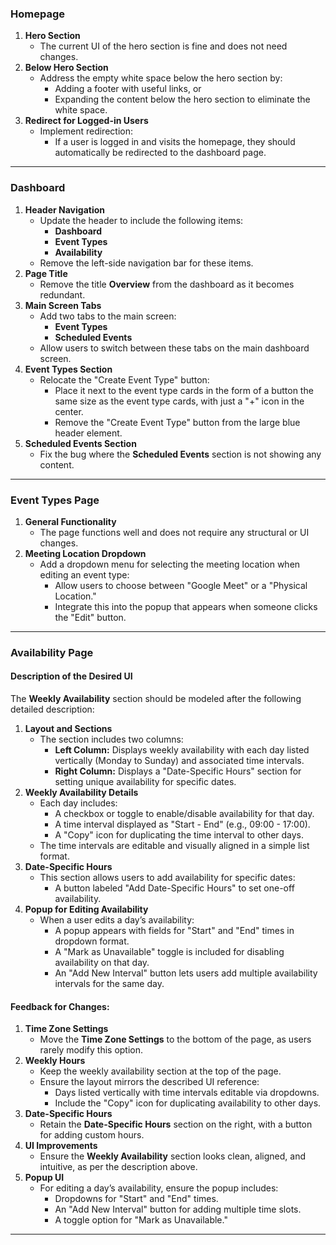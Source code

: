 
### **Homepage**
1. **Hero Section**
   - The current UI of the hero section is fine and does not need changes.
2. **Below Hero Section**
   - Address the empty white space below the hero section by:
     - Adding a footer with useful links, or
     - Expanding the content below the hero section to eliminate the white space.
3. **Redirect for Logged-in Users**
   - Implement redirection:
     - If a user is logged in and visits the homepage, they should automatically be redirected to the dashboard page.

---

### **Dashboard**
1. **Header Navigation**
   - Update the header to include the following items:
     - **Dashboard**
     - **Event Types**
     - **Availability**
   - Remove the left-side navigation bar for these items.
2. **Page Title**
   - Remove the title **Overview** from the dashboard as it becomes redundant.
3. **Main Screen Tabs**
   - Add two tabs to the main screen:
     - **Event Types**
     - **Scheduled Events**
   - Allow users to switch between these tabs on the main dashboard screen.
4. **Event Types Section**
   - Relocate the "Create Event Type" button:
     - Place it next to the event type cards in the form of a button the same size as the event type cards, with just a "+" icon in the center.
     - Remove the "Create Event Type" button from the large blue header element.
5. **Scheduled Events Section**
   - Fix the bug where the **Scheduled Events** section is not showing any content.

---

### **Event Types Page**
1. **General Functionality**
   - The page functions well and does not require any structural or UI changes.
2. **Meeting Location Dropdown**
   - Add a dropdown menu for selecting the meeting location when editing an event type:
     - Allow users to choose between "Google Meet" or a "Physical Location."
     - Integrate this into the popup that appears when someone clicks the "Edit" button.

---

### **Availability Page**
#### Description of the Desired UI
The **Weekly Availability** section should be modeled after the following detailed description:
1. **Layout and Sections**
   - The section includes two columns:
     - **Left Column:** Displays weekly availability with each day listed vertically (Monday to Sunday) and associated time intervals.
     - **Right Column:** Displays a "Date-Specific Hours" section for setting unique availability for specific dates.
2. **Weekly Availability Details**
   - Each day includes:
     - A checkbox or toggle to enable/disable availability for that day.
     - A time interval displayed as "Start - End" (e.g., 09:00 - 17:00).
     - A "Copy" icon for duplicating the time interval to other days.
   - The time intervals are editable and visually aligned in a simple list format.
3. **Date-Specific Hours**
   - This section allows users to add availability for specific dates:
     - A button labeled "Add Date-Specific Hours" to set one-off availability.
4. **Popup for Editing Availability**
   - When a user edits a day’s availability:
     - A popup appears with fields for "Start" and "End" times in dropdown format.
     - A "Mark as Unavailable" toggle is included for disabling availability on that day.
     - An "Add New Interval" button lets users add multiple availability intervals for the same day.

#### Feedback for Changes:
1. **Time Zone Settings**
   - Move the **Time Zone Settings** to the bottom of the page, as users rarely modify this option.
2. **Weekly Hours**
   - Keep the weekly availability section at the top of the page.
   - Ensure the layout mirrors the described UI reference:
     - Days listed vertically with time intervals editable via dropdowns.
     - Include the "Copy" icon for duplicating availability to other days.
3. **Date-Specific Hours**
   - Retain the **Date-Specific Hours** section on the right, with a button for adding custom hours.
4. **UI Improvements**
   - Ensure the **Weekly Availability** section looks clean, aligned, and intuitive, as per the description above.
5. **Popup UI**
   - For editing a day’s availability, ensure the popup includes:
     - Dropdowns for "Start" and "End" times.
     - An "Add New Interval" button for adding multiple time slots.
     - A toggle option for "Mark as Unavailable."

---